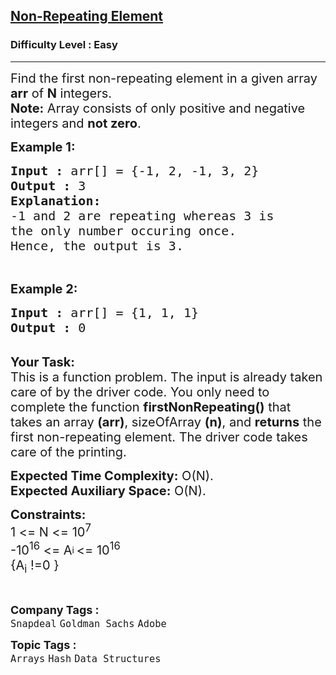 <h2><a href="https://practice.geeksforgeeks.org/problems/non-repeating-element3958/1?page=1&sortBy=difficulty">Non-Repeating Element</a></h2><h3>Difficulty Level : Easy</h3><hr><div class="problems_problem_content__Xm_eO"><p><span style="font-size:20px">Find the first non-repeating element in a given array<strong> arr</strong> of <strong>N</strong> integers.<br>
<strong>Note:</strong> Array consists of only positive and negative integers and <strong>not zero</strong>.</span></p>

<p><span style="font-size:20px"><strong>Example 1:</strong></span></p>

<pre><span style="font-size:20px"><strong>Input :</strong> arr[] = {-1, 2, -1, 3, 2}
<strong>Output :</strong> 3
<strong>Explanation:
</strong>-1 and 2 are repeating whereas 3 is 
the only number occuring once.
Hence, the output is 3.&nbsp;</span></pre>

<p>&nbsp;</p>

<p><span style="font-size:20px"><strong>Example 2:</strong></span></p>

<pre><span style="font-size:20px"><strong>Input :</strong> arr[] = {1, 1, 1}
<strong>Output :</strong> 0
</span></pre>

<p><br>
<span style="font-size:20px"><strong>Your Task:</strong><br>
This is a function problem. The input is already taken care of by the driver code. You only need to complete the function <strong>firstNonRepeating()</strong> that takes an array <strong>(arr)</strong>, sizeOfArray <strong>(n)</strong>, and <strong>returns</strong> the first non-repeating element. The driver code takes care of the printing.</span></p>

<p><span style="font-size:20px"><strong>Expected Time Complexity:</strong>&nbsp;O(N).<br>
<strong>Expected Auxiliary Space:</strong>&nbsp;O(N).</span></p>

<p><span style="font-size:20px"><strong>Constraints:</strong><br>
1 &lt;= N &lt;= 10<sup>7</sup><br>
-10<sup>16</sup> &lt;= A<sub><sup>i </sup></sub>&lt;= 10<sup>16</sup><br>
{A<sub>i</sub> !=0 }</span></p>

<p>&nbsp;</p>
</div><p><span style=font-size:18px><strong>Company Tags : </strong><br><code>Snapdeal</code>&nbsp;<code>Goldman Sachs</code>&nbsp;<code>Adobe</code>&nbsp;<br><p><span style=font-size:18px><strong>Topic Tags : </strong><br><code>Arrays</code>&nbsp;<code>Hash</code>&nbsp;<code>Data Structures</code>&nbsp;